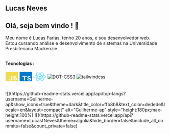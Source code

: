 ## Lucas Neves

## Olá, seja bem vindo ! 👋

Meu nome é Lucas Farias, tenho 20 anos, e sou desenvolvedor web. <br>
Estou cursando análise e desenvolvimento de sistemas na Universidade Presbiteriana Mackenzie.

##

#### Tecnologias :
<div style="display: inline_block">
    <img align="center" alt="DOT-Js" height="30" width="40" src="https://raw.githubusercontent.com/devicons/devicon/master/icons/javascript/javascript-plain.svg">
    <img align="center" alt="DOT-Ts" height="30" width="40" src="https://raw.githubusercontent.com/devicons/devicon/master/icons/typescript/typescript-plain.svg">
    <img align="center" alt="DOT-React" height="30" width="40" src="https://raw.githubusercontent.com/devicons/devicon/master/icons/react/react-original.svg">
    <img align="center" alt="DOT-CSS3" height="30" width="40" src="https://cdn.jsdelivr.net/gh/devicons/devicon/icons/css3/css3-original.svg" />    
    <img align="center" alt="tailwindcss" height="30" width="40" src="https://cdn.jsdelivr.net/gh/devicons/devicon/icons/tailwindcss/tailwindcss-plain.svg" />
          
</div>

##
<div>
![](https://github-readme-stats.vercel.app/api/top-langs?username=Guilherme-ap&show_icons=true&theme=dark&title_color=ffb8b8&text_color=dedede&locale=en&layout=compact" alt="Guilherme-ap" style="height:180px;max-height:100%)
![](https://github-readme-stats.vercel.app/api?username=LucasfNeves&theme=algolia&hide_border=false&include_all_commits=false&count_private=false)
</div>

